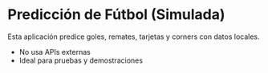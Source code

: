 # Predicción de Fútbol (Simulada)

Esta aplicación predice goles, remates, tarjetas y corners con datos locales.
- No usa APIs externas
- Ideal para pruebas y demostraciones
